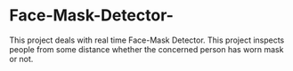 # Face-Mask-Detector-
This project deals with real time Face-Mask Detector. This project inspects people from some distance whether the concerned person has worn mask or not. 

